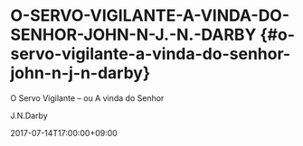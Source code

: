 # O-SERVO-VIGILANTE-A-VINDA-DO-SENHOR-JOHN-N-J.-N.-DARBY {#o-servo-vigilante-a-vinda-do-senhor-john-n-j-n-darby}

O Servo Vigilante – ou A vinda do Senhor

J.N.Darby

2017-07-14T17:00:00+09:00